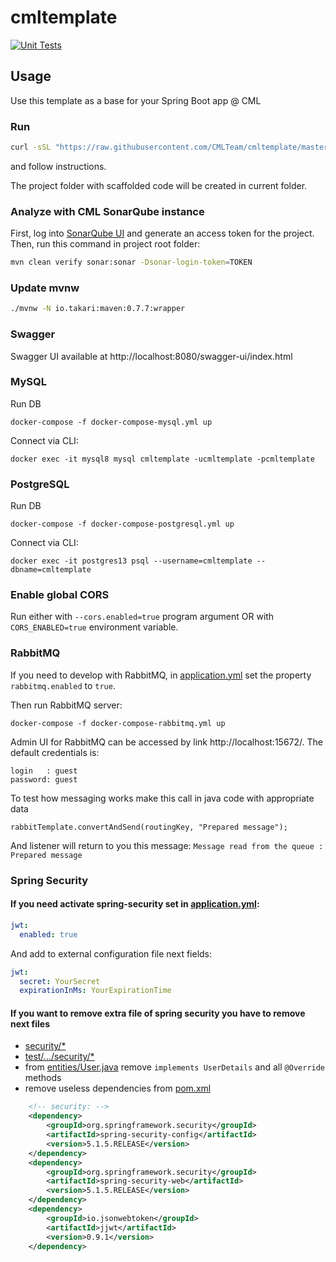 # cmltemplate

[![Unit Tests](https://github.com/CMLTeam/cmltemplate/actions/workflows/run-tests.yml/badge.svg)](https://github.com/CMLTeam/cmltemplate/actions/workflows/run-tests.yml)

## Usage
Use this template as a base for your Spring Boot app @ CML

### Run
```bash
curl -sSL "https://raw.githubusercontent.com/CMLTeam/cmltemplate/master/init.sh?$(date +%T)" | bash
```

and follow instructions. 

The project folder with scaffolded code will be created in current folder. 

### Analyze with CML SonarQube instance
First, log into [SonarQube UI](https://sonar.cmlteam.com) and generate an access token for the project.
Then, run this command in project root folder:
```bash
mvn clean verify sonar:sonar -Dsonar-login-token=TOKEN
```                                                    

### Update mvnw

```bash
./mvnw -N io.takari:maven:0.7.7:wrapper
```  

### Swagger

Swagger UI available at http://localhost:8080/swagger-ui/index.html 


### MySQL

Run DB

```
docker-compose -f docker-compose-mysql.yml up
```

Connect via CLI:
```
docker exec -it mysql8 mysql cmltemplate -ucmltemplate -pcmltemplate
``` 

### PostgreSQL

Run DB

```
docker-compose -f docker-compose-postgresql.yml up
```

Connect via CLI:
```                                        
docker exec -it postgres13 psql --username=cmltemplate --dbname=cmltemplate
``` 

### Enable global CORS

Run either with `--cors.enabled=true` program argument OR with `CORS_ENABLED=true` environment variable. 

### RabbitMQ
            
If you need to develop with RabbitMQ, in [application.yml](src/main/resources/application.yml) set the property `rabbitmq.enabled` to `true`.

Then run RabbitMQ server:

```
docker-compose -f docker-compose-rabbitmq.yml up
```

Admin UI for RabbitMQ can be accessed by link http://localhost:15672/. The default credentials is: 

```
login   : guest
password: guest
```

To test how messaging works make this call in java code with appropriate data
```
rabbitTemplate.convertAndSend(routingKey, "Prepared message"); 
```
And listener will return to you this message: `Message read from the queue : Prepared message`

### Spring Security

#### If you need activate spring-security set in [application.yml](src/main/resources/application.yml):
```yml
jwt:
  enabled: true
```
And add to external configuration file next fields:
```yml
jwt:
  secret: YourSecret
  expirationInMs: YourExpirationTime
```

#### If you want to remove extra file of spring security you have to remove next files
* [security/*](src/main/java/com/cmlteam/cmltemplate/security)
* [test/.../security/*](src/test/java/com/cmlteam/cmltemplate/security)
* from [entities/User.java](src/main/java/com/cmlteam/cmltemplate/entities/User.java) remove `implements UserDetails` and all `@Override` methods
* remove useless dependencies from [pom.xml](pom.xml)
```xml
    <!-- security: -->
    <dependency>
        <groupId>org.springframework.security</groupId>
        <artifactId>spring-security-config</artifactId>
        <version>5.1.5.RELEASE</version>
    </dependency>
    <dependency>
        <groupId>org.springframework.security</groupId>
        <artifactId>spring-security-web</artifactId>
        <version>5.1.5.RELEASE</version>
    </dependency>
    <dependency>
        <groupId>io.jsonwebtoken</groupId>
        <artifactId>jjwt</artifactId>
        <version>0.9.1</version>
    </dependency>
```
